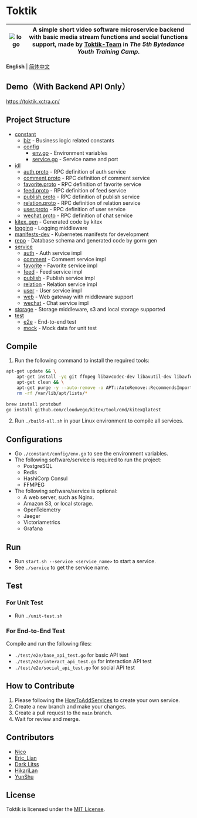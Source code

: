 # Toktik

| ![logo](https://avatars.githubusercontent.com/u/124244470?s=200&v=4) | A simple short video software microservice backend with basic media stream functions and social functions support, made by [Toktik-Team](https://github.com/Toktik-Team) in *The 5th Bytedance Youth Training Camp*. |
|----------------------------------------------------------------------|----------------------------------------------------------------------------------------------------------------------------------------------------------------------------------------------------------------------|

**English** | [简体中文](README_zh-CN.md)

## Demo（With Backend API Only）

https://toktik.xctra.cn/

## Project Structure

- [constant](constant)
    - [biz](constant/biz) - Business logic related constants
    - [config](constant/config)
        - [env.go](constant/config/env.go) - Environment variables
        - [service.go](constant/config/service.go) - Service name and port
- [idl](idl)
    - [auth.proto](idl/auth.proto) - RPC definition of auth service
    - [comment.proto](idl/comment.proto) - RPC definition of comment service
    - [favorite.proto](idl/favorite.proto) - RPC definition of favorite service
    - [feed.proto](idl/feed.proto) - RPC definition of feed service
    - [publish.proto](idl/publish.proto) - RPC definition of publish service
    - [relation.proto](idl/relation.proto) - RPC definition of relation service
    - [user.proto](idl/user.proto) - RPC definition of user service
    - [wechat.proto](idl/wechat.proto) - RPC definition of chat service
- [kitex_gen](kitex_gen) - Generated code by kitex
- [logging](logging) - Logging middleware
- [manifests-dev](manifests-dev) - Kubernetes manifests for development
- [repo](repo) - Database schema and generated code by gorm gen
- [service](service)
    - [auth](service/auth) - Auth service impl
    - [comment](service/comment) - Comment service impl
    - [favorite](service/favorite) - Favorite service impl
    - [feed](service/feed) - Feed service impl
    - [publish](service/publish) - Publish service impl
    - [relation](service/relation) - Relation service impl
    - [user](service/user) - User service impl
    - [web](service/web) - Web gateway with middleware support
    - [wechat](service/wechat) - Chat service impl
- [storage](storage) - Storage middleware, s3 and local storage supported
- [test](test)
    - [e2e](test/e2e) - End-to-end test
    - [mock](test/mock) - Mock data for unit test

## Compile

1. Run the following command to install the required tools:

```bash
apt-get update && \
    apt-get install -yq git ffmpeg libavcodec-dev libavutil-dev libavformat-dev libswscale-dev && \
    apt-get clean && \
    apt-get purge -y --auto-remove -o APT::AutoRemove::RecommendsImportant=false && \
    rm -rf /var/lib/apt/lists/*
    
brew install protobuf
go install github.com/cloudwego/kitex/tool/cmd/kitex@latest
```

2. Run `./build-all.sh` in your Linux environment to compile all services.

## Configurations

- Go `./constant/config/env.go` to see the environment variables.
- The following software/service is required to run the project:
    - PostgreSQL
    - Redis
    - HashiCorp Consul
    - FFMPEG
- The following software/service is optional:
    - A web server, such as Nginx.
    - Amazon S3, or local storage.
    - OpenTelemetry
    - Jaeger
    - Victoriametrics
    - Grafana

## Run

- Run `start.sh --service <service_name>` to start a service.
- See `./service` to get the service name.

## Test

### For Unit Test

- Run `./unit-test.sh`

### For End-to-End Test

Compile and run the following files:

- `./test/e2e/base_api_test.go` for basic API test
- `./test/e2e/interact_api_test.go` for interaction API test
- `./test/e2e/social_api_test.go` for social API test

## How to Contribute

1. Please following the [HowToAddServices](docs/HowToAddServices.md) to create your own service.
2. Create a new branch and make your changes.
3. Create a pull request to the `main` branch.
4. Wait for review and merge.

## Contributors

- [Nico](https://github.com/nicognaW)
- [Eric_Lian](https://github.com/ExerciseBook)
- [Dark Litss](https://github.com/lss233)
- [HikariLan](https://github.com/shaokeyibb)
- [YunShu](https://github.com/Selflocking)

## License

Toktik is licensed under the [MIT License](LICENSE).

